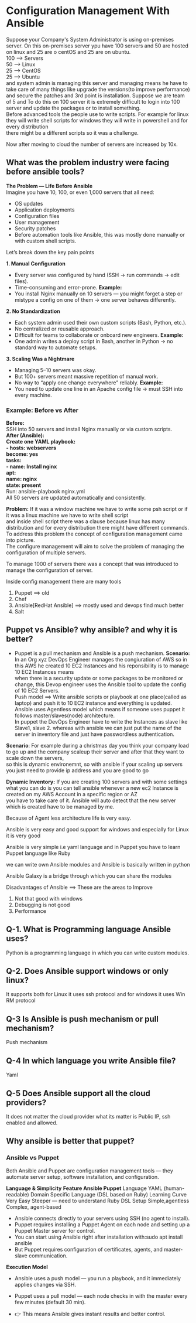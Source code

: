 # Configuration Management With Ansible

Suppose your Company's System Administrator is using on-premises server. On this on-premises server ypu have 100 servers and 50 are hosted on linux and 25 are o centOS and 25 are on ubuntu.<br>
100 --> Servers<br>
	50 --> Linux<br>
	25 --> CentOS<br>
	25 --> Ubuntu<br>
and system admin is managing this server and managing means he have to take care of many things like upgrade the versions(to improve performance) and secure the patches and 3rd point is installation.
Suppose we are team of 5 and To do this on 100 server it is extremely difficult to login into 100 server and update the packages or to install something.<br>
Before advanced tools the people use to write scripts. For example for linux they will write shell scripts for windows they will write in powershell and for every distribution <br>
there might be a different scripts so it was a challenge.<br>

Now after moving to cloud the number of servers are increased by 10x. <br>

## What was the problem industry were facing before ansible tools?
**The Problem — Life Before Ansible** <br>
Imagine you have 10, 100, or even 1,000 servers that all need:<br>
- OS updates
- Application deployments 
- Configuration files 
- User management 
- Security patches
- Before automation tools like Ansible, this was mostly done manually or with custom shell scripts. <br>

Let’s break down the key pain points <br>

**1. Manual Configuration**
- Every server was configured by hand (SSH → run commands → edit files).
- Time-consuming and error-prone.
**Example:**
- You install Nginx manually on 10 servers — you might forget a step or mistype a config on one of them → one server behaves differently.

**2. No Standardization**
- Each system admin used their own custom scripts (Bash, Python, etc.).
- No centralized or reusable approach.
- Difficult for teams to collaborate or onboard new engineers.
**Example:**
- One admin writes a deploy script in Bash, another in Python → no standard way to automate setups.

**3. Scaling Was a Nightmare**
- Managing 5–10 servers was okay.
- But 100+ servers meant massive repetition of manual work.
- No way to “apply one change everywhere” reliably.
**Example:**
- You need to update one line in an Apache config file → must SSH into every machine. <br>

### Example: Before vs After <br>
**Before:** <br>
SSH into 50 servers and install Nginx manually or via custom scripts. <br>
**After (Ansible):** <br>
**Create one YAML playbook: <br>
	- hosts: webservers <br>
  	become: yes <br>
  	tasks: <br>
    	 - name: Install nginx <br>
      	   apt: <br>
           name: nginx <br>
           state: present** <br>
Run: ansible-playbook nginx.yml <br>
All 50 servers are updated automatically and consistently.<br>

**Problem:** If it was a window machine we have to write some psh script or if it was a linux machine we have to write shell script <br>
and inside shell script there was a clause because linux has many distribution and for every distribution there might have different commands. <br>
To address this problem the concept of configuration management came into picture. <br>
The configure management will aim to solve the problem of managing the configuration of multiple servers.<br>

To manage 1000 of servers there was a concept that was introduced to manage the configuration of server. <br>

Inside config management there are many tools
1. Puppet ==> old
2. Chef
3. Ansible[RedHat Ansible] ==> mostly used and devops find much better
4. Salt

## Puppet vs Ansible? why ansible? and why it is better?
- Puppet is a pull mechanism and Ansible is a push mechanism. 
**Scenario:** In an Org xyz DevOps Engineer manages the congiuration of AWS so in this AWS he created 10 EC2 Instances and his reponsibility is to manage 10 EC2 Instances means <br>
when there is a security update or some packages to be monitored or change, this Devop engineer uses the Ansible tool to update the config of 10 EC2 Servers. <br>
Push model ==> Write ansible scripts or playbook at one place(called as laptop) and push it to 10 EC2 instance and everything is updated. <br>
Ansible uses Agentless model which means if someone uses puppet it follows master/slaves(node) architecture. <br>
In puppet the DevOps Engineer have to write the Instances as slave like Slave1, slave 2. whereas with ansible we can just put the name of the server in inventory file and just have passwordless authentication. <br>

**Scenario**: For example during a christmas day you think your company load to go up and the company scaleup their server and after that they want to scale down the servers, <br>
so this is dynamic environemnt, so with ansible if your scaling up servers you just need to provide ip address and you are good to go<br>

**Dynamic Inventory:** If you are creating 100 servers and with some settings what you can do is you can tell ansible whenever a new ec2 Instance is created on my AWS Account in a specific region or AZ <br>
you have to take care of it. Ansible will auto detect that the new server which is created have to be managed by me.<br>

Because of Agent less architecture life is very easy. <br>

Ansible is very easy and good support for windows and especially for Linux it is very good <br>

Ansible is very simple i.e yaml language and in Puppet you have to learn Puppet language like Ruby <br>

we can write own Ansible modules and Ansible is basically written in python <br>

Ansible Galaxy is a bridge through which you can share the modules <br>

Disadvantages of Ansible ==> These are the areas to Improve
1. Not that good with windows
2. Debugging is not good
3. Performance

## Q-1. What is Programming language Ansible uses?
Python is a programming language in which you can write custom modules.
## Q-2. Does Ansible support windows or only linux?
It supports both for Linux it uses ssh protocol and for windows it uses Win RM protocol
## Q-3 Is Ansible is push mechanism or pull mechanism?
Push mechanism
## Q-4 In which language you write Ansible file?
Yaml
## Q-5 Does Ansible support all the cloud providers?
It does not matter the cloud provider what its matter is Public IP, ssh enabled and allowed.

## Why ansible is better that puppet?
### Ansible vs Puppet
Both Ansible and Puppet are configuration management tools — they automate server setup, software installation, and configuration.

**Language & Simplicity**
**Feature	        	        Ansible        		          Puppet**
Language		              YAML (human-readable)      	Domain Specific Language (DSL based on Ruby)
Learning Curve		        Very Easy	                  Steeper — need to understand Ruby DSL
Setup	                    Simple,agentless	          Complex, agent-based

- Ansible connects directly to your servers using SSH (no agent to install).
- Puppet requires installing a Puppet Agent on each node and setting up a Puppet Master server for control.
- You can start using Ansible right after installation with:sudo apt install ansible
- But Puppet requires configuration of certificates, agents, and master-slave communication.

**Execution Model**
- Ansible uses a push model — you run a playbook, and it immediately applies changes via SSH.
- Puppet uses a pull model — each node checks in with the master every few minutes (default 30 min).

- 👉 This means Ansible gives instant results and better control.














